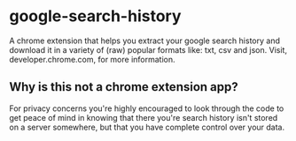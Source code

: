 # google-search-history
A chrome extension that helps you extract your google search history and download it in a variety of (raw) popular formats like: txt, csv and json. Visit, developer.chrome.com, for more information.

Why is this not a chrome extension app?
-------
For privacy concerns you're highly encouraged to look through the code to get peace of mind in knowing that there you're search history isn't stored on a server somewhere, but that you have complete control over your data.


